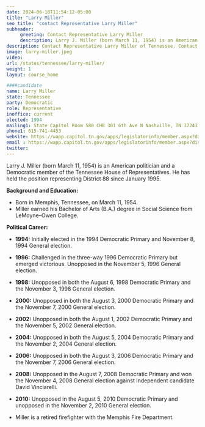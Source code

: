 ```yaml
---
date: 2024-06-18T11:54:12-05:00
title: "Larry Miller"
seo_title: "contact Representative Larry Miller"
subheader:
     greeting: Contact Representative Larry Miller
     description: Larry J. Miller (born March 11, 1954) is an American politician and a Democratic member of the Tennessee House of Representatives. He has held the position representing District 88 since January 1995.
description: Contact Representative Larry Miller of Tennessee. Contact information for Larry Miller includes email address, phone number, and mailing address.
image: larry-miller.jpeg
video:
url: /states/tennessee/larry-miller/
weight: 1
layout: course_home

####candidate
name: Larry Miller
state: Tennessee
party: Democratic
role: Representative
inoffice: current
elected: 1994
mailing1: State Capitol Room 580 CHB 301 6th Ave N Nashville, TN 37243
phone1: 615-741-4453
website: https://wapp.capitol.tn.gov/apps/legislatorinfo/member.aspx?district=H88/
email : https://wapp.capitol.tn.gov/apps/legislatorinfo/member.aspx?district=H88/
twitter: 
---
```

Larry J. Miller (born March 11, 1954) is an American politician and a Democratic member of the Tennessee House of Representatives. He has held the position representing District 88 since January 1995.

**Background and Education:**
- Born in Memphis, Tennessee, on March 11, 1954.
- Miller earned his Bachelor of Arts (B.A.) degree in Social Science from LeMoyne–Owen College.

**Political Career:**
- **1994:** Initially elected in the 1994 Democratic Primary and November 8, 1994 General election.
- **1996:** Challenged in the three-way 1996 Democratic Primary but emerged victorious. Unopposed in the November 5, 1996 General election.
- **1998:** Unopposed in both the August 6, 1998 Democratic Primary and the November 3, 1998 General election.
- **2000:** Unopposed in both the August 3, 2000 Democratic Primary and the November 7, 2000 General election.
- **2002:** Unopposed in both the August 1, 2002 Democratic Primary and the November 5, 2002 General election.
- **2004:** Unopposed in both the August 5, 2004 Democratic Primary and the November 2, 2004 General election.
- **2006:** Unopposed in both the August 3, 2006 Democratic Primary and the November 7, 2006 General election.
- **2008:** Unopposed in the August 7, 2008 Democratic Primary and won the November 4, 2008 General election against Independent candidate David Vinciarelli.
- **2010:** Unopposed in the August 5, 2010 Democratic Primary and unopposed in the November 2, 2010 General election.

- Miller is a retired firefighter with the Memphis Fire Department.

